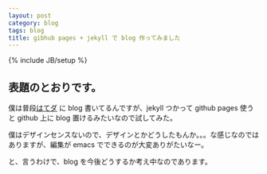```yaml
---
layout: post
category: blog
tags: blog
title: gibhub pages + jekyll で blog 作ってみました
---
```

{% include JB/setup %}

## 表題のとおりです。
僕は普段[はてダ](http://d.hatena.ne.jp/tsucchi1022) に blog 書いてるんですが、jekyll つかって github pages 使うと
github 上に blog 置けるみたいなので試してみた。

僕はデザインセンスないので、デザインとかどうしたもんか。。。な感じなのではありますが、編集が emacs でできるのが大変ありがたいなー。

と、言うわけで、blog を今後どうするか考え中なのであります。